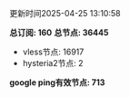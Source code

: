 更新时间2025-04-25 13:10:58

**总订阅: 160**
**总节点: 36445**
- vless节点: 16917
- hysteria2节点: 2

**google ping有效节点: 713**
